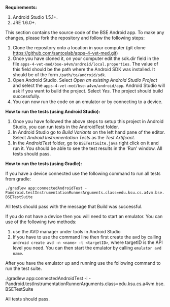 **Requirements:**

1. Android Studio 1.5.1+.
2. JRE 1.6.0+.

This section contains the source code of the BSE Android app. To make any changes, please fork the repository and follow the following steps:

1. Clone the repository onto a location in your computer (git clone https://github.com/santoslab/apps-4-vet-med.git)
2. Once you have cloned it, on your computer edit the sdk.dir field in the file `apps-4-vet-med/bse-a4vm/android/local.properties`. The value of this field should be the path where the Android SDK was installed. It should be of the form `/path/to/android/sdk`.
3. Open Android Studio. Select _Open an existing Android Studio Project_ and select the `apps-4-vet-med/bse-a4vm/android/app`. Android Studio will ask if you want to build the project. Select _Yes_. The project should build successfully.
4. You can now run the code on an emulator or by connecting to a device.


**How to run the tests (using Android Studio):**

1.  Once you have followed the above steps to setup this project in Android Studio, you can run tests in the AndroidTest folder.
2.  In Android Studio go to *Build Variants* on the left hand pane of the editor. Select *Android Instrumentation Tests* as the *Test Artifcact*.
3.  In the *AndroidTest* folder, go to `BSETestSuite.java` right click on it and run it. You should be able to see the test results in the 'Run' window. All tests should pass.

**How to run the tests (using Gradle):**


If you have a device connected use the following command to run all tests from gradle:

  `./gradlew app:connectedAndroidTest -Pandroid.testInstrumentationRunnerArguments.class=edu.ksu.cs.a4vm.bse.BSETestSuite`
  
All tests should pass with the message that Build was successful.


If you do not have a device then you will need to start an emulator. You can use of the following two methods:

1.  use the AVD manager under tools in Android Studio
2.  If you have to use the command line then first create the avd by calling ` android create avd -n <name> -t <targetID>`, where targetID is the API level you need. You can then start the emulator by calling `emulator avd name`. 

After you have the emulator up and running use the following command to run the test suite.

./gradlew app:connectedAndroidTest -i -Pandroid.testInstrumentationRunnerArguments.class=edu.ksu.cs.a4vm.bse.BSETestSuite

All tests should pass. 
